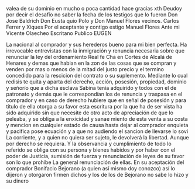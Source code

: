 valea de su dominio en mucho o poca cantidad hace gracias xth
Deudoy por decir el desafío no saber la fecha de los testigos que lo fueron Don Jose Baldrich Don Eusta quio Polo y Don Manuel Flores vecinos. Carlos Ferrer y Xiques
Por el aceptante y contigo estigo Manuel Flores
Ante mi Vicente Olaecheo
Escritano Publico
EUGEN

La nacional al comprador y sus herederos bueno para mi bien perfecta. Ha irrevocable entrevistas con la inmigración y renuncia necesaria sobre que renunciar la ley del ordenamiento Real fe
Cha en Cortes de Alcalá de Henares y demas que habian en la zon de las cosas que se compran y venden por mas o menos de la mitad del justo precio y el termino concedido para la rescicion del contrato o su suplemento. Mediante lo cual redisis
te quita y aparta del derecho, acción, posesión, propiedad, dominio y señorío que a dicha esclava Sabina tenía adquirido y todos con el de patronato y demás que le correspondían los
de renuncia y traspasa en el comprador y en caso de derecho hubiere que en señal de posesión y para título de ella otorga a su favor esta escritura por la que ha de ser vista ha sido adquirido sin que necesite de otro acto de apreciación
de que lo peleaba, y se obliga a la enxicidad y sanae
miento de esta venta a su costa y mencion en cualquier estado
de causa hasta dejar al comprador enquieta y pacifica pose
ecuación y a que no audiendo el sancion de llevarse lo sovi
La corriente, y a quien no quiera ser sujeto, le devolverá la libertad.
Aunque por derecho se requiera. Y la observancia y cumplimiento de todo lo referido se obliga con su persona y bienes habidos y por haber con el poder de Justicia, sumisión de fuerza y renunciación de leyes de su favor son lo que prohíbe
La general renunciación de ellas. En su aceptación del comprador Bonifacio Bejorano (a quien así mismo doy conozco) así lo dijeron y otorgaron firmen dichos y los de los de Bejorano no sabe lo hizo y su dinero